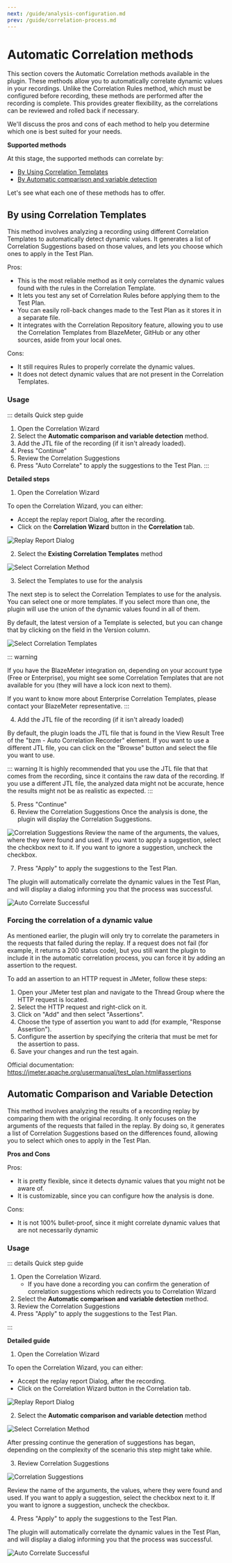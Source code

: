 ```yaml
---
next: /guide/analysis-configuration.md
prev: /guide/correlation-process.md
---
```


# Automatic Correlation methods

This section covers the Automatic Correlation methods available in the plugin. These methods allow you to
automatically correlate dynamic values in your recordings. Unlike the Correlation Rules method, which must be
configured before recording, these methods are performed after the recording is complete. This provides greater
flexibility, as the correlations can be reviewed and rolled back if necessary.

We'll discuss the pros and cons of each method to help you determine which one is best suited for your needs.

**Supported methods**

At this stage, the supported methods can correlate by:

- [By Using Correlation Templates](#by-using-correlation-templates)
- [By Automatic comparison and variable detection](automatic-comparison-and-variable-detection)

Let's see what each one of these methods has to offer.

## By using Correlation Templates

This method involves analyzing a recording using different Correlation Templates to automatically detect dynamic
values. It generates a list of Correlation Suggestions based on those values, and lets you choose which ones
to apply in the Test Plan.

Pros:

- This is the most reliable method as it only correlates the dynamic values found with the rules in the Correlation Template.
- It lets you test any set of Correlation Rules before applying them to the Test Plan.
- You can easily roll-back changes made to the Test Plan as it stores it in a separate file.
- It integrates with the Correlation Repository feature, allowing you to use the Correlation Templates from BlazeMeter,
  GitHub or any other sources, aside from your local ones.

Cons:

- It still requires Rules to properly correlate the dynamic values.
- It does not detect dynamic values that are not present in the Correlation Templates.

### Usage

::: details Quick step guide

1. Open the Correlation Wizard
1. Select the **Automatic comparison and variable detection** method.
1. Add the JTL file of the recording (if it isn't already loaded).
1. Press "Continue"
1. Review the Correlation Suggestions
1. Press "Auto Correlate" to apply the suggestions to the Test Plan.
   :::

**Detailed steps**

1. Open the Correlation Wizard

To open the Correlation Wizard, you can either:

- Accept the replay report Dialog, after the recording.
- Click on the **Correlation Wizard** button in the **Correlation** tab.

![Replay Report Dialog](./assets/replay-report-dialog.png)

2. Select the **Existing Correlation Templates** method

![Select Correlation Method](./assets/select-correlation-method.png)

3. Select the Templates to use for the analysis

The next step is to select the Correlation Templates to use for the analysis. You can select one or more templates.
If you select more than one, the plugin will use the union of the dynamic values found in all of them.

By default, the latest version of a Template is selected, but you can change that by clicking on the field in the Version column.

![Select Correlation Templates](./assets/select-correlation-template.png)

::: warning

If you have the BlazeMeter integration on, depending on your account type (Free or Enterprise), you might see some
Correlation Templates that are not available for you (they will have a lock icon next to them).

If you want to know more about Enterprise Correlation Templates, please contact your BlazeMeter representative.
:::

4. Add the JTL file of the recording (if it isn't already loaded)

By default, the plugin loads the JTL file that is found in the View Result Tree of the "bzm - Auto Correlation Recorder" element.
If you want to use a different JTL file, you can click on the "Browse" button and select the file you want to use.

::: warning
It is highly recommended that you use the JTL file that that comes from the recording, since it contains the
raw data of the recording. If you use a different JTL file, the analyzed data might not be accurate, hence
the results might not be as realistic as expected.
:::

5. Press "Continue"
6. Review the Correlation Suggestions
   Once the analysis is done, the plugin will display the Correlation Suggestions.

![Correlation Suggestions](./assets/correlation-suggestions.png)
Review the name of the arguments, the values, where they were found and used. If you want to apply a suggestion,
select the checkbox next to it. If you want to ignore a suggestion, uncheck the checkbox.

7. Press "Apply" to apply the suggestions to the Test Plan.

The plugin will automatically correlate the dynamic values in the Test Plan, and will display a dialog informing you
that the process was successful.

![Auto Correlate Successful](./assets/auto-correlation-successful-dialog.png)

### Forcing the correlation of a dynamic value

As mentioned earlier, the plugin will only try to correlate the parameters in the requests that failed during the replay. If a request does not fail (for example, it returns a 200 status code), but you still want the plugin to include it in the automatic correlation process, you can force it by adding an assertion to the request.

To add an assertion to an HTTP request in JMeter, follow these steps:

1. Open your JMeter test plan and navigate to the Thread Group where the HTTP request is located.
1. Select the HTTP request and right-click on it.
1. Click on "Add" and then select "Assertions".
1. Choose the type of assertion you want to add (for example, "Response Assertion").
1. Configure the assertion by specifying the criteria that must be met for the assertion to pass.
1. Save your changes and run the test again.

Official documentation: https://jmeter.apache.org/usermanual/test_plan.html#assertions

## Automatic Comparison and Variable Detection

This method involves analyzing the results of a recording replay by comparing them with the original recording. It
only focuses on the arguments of the requests that failed in the replay. By doing so, it generates a list of
Correlation Suggestions based on the differences found, allowing you to select which ones to apply in the Test Plan.

**Pros and Cons**

Pros:

- It is pretty flexible, since it detects dynamic values that you might not be aware of.
- It is customizable, since you can configure how the analysis is done.

Cons:

- It is not 100% bullet-proof, since it might correlate dynamic values that are not necessarily dynamic

### Usage

::: details Quick step guide

1. Open the Correlation Wizard.
   - If you have done a recording you can confirm the generation of correlation suggestions which redirects you to Correlation Wizard
1. Select the **Automatic comparison and variable detection** method.
1. Review the Correlation Suggestions
1. Press "Apply" to apply the suggestions to the Test Plan.

:::

**Detailed guide**

1. Open the Correlation Wizard

To open the Correlation Wizard, you can either:

- Accept the replay report Dialog, after the recording.
- Click on the Correlation Wizard button in the Correlation tab.

![Replay Report Dialog](./assets/replay-report-dialog.png)

2. Select the **Automatic comparison and variable detection** method

![Select Correlation Method](./assets/select-automatic-correlation-method.png)

After pressing continue the generation of suggestions has began, depending on the complexity of the scenario this step might take while.

3. Review Correlation Suggestions

![Correlation Suggestions](./assets/automatic-correlation-suggestions.png)

Review the name of the arguments, the values, where they were found and used. If you want to apply a suggestion, select the checkbox next to it. If you want to ignore a suggestion, uncheck the checkbox.

4. Press "Apply" to apply the suggestions to the Test Plan.

The plugin will automatically correlate the dynamic values in the Test Plan, and will display a dialog informing you that the process was successful.

![Auto Correlate Successful](./assets/auto-correlation-successful-dialog.png)
